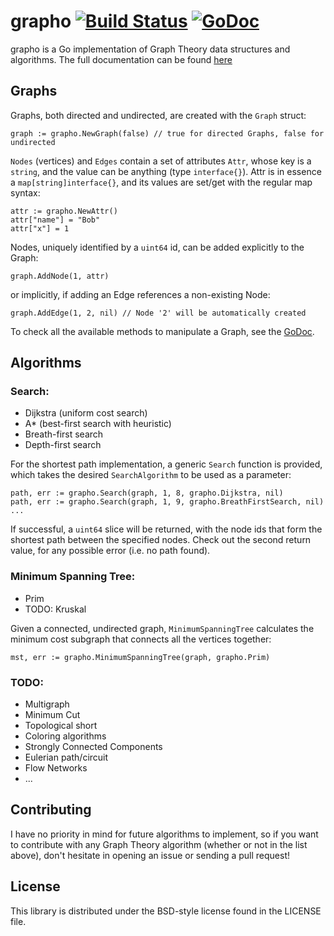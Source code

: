 # grapho [![Build Status](https://travis-ci.org/ichinaski/grapho.svg?branch=master)](https://travis-ci.org/ichinaski/grapho) [![GoDoc](http://godoc.org/github.com/ichinaski/grapho?status.png)](http://godoc.org/github.com/ichinaski/grapho)


grapho is a Go implementation of Graph Theory data structures and algorithms. The full documentation can be found [here](http://godoc.org/github.com/ichinaski/grapho)

## Graphs

Graphs, both directed and undirected, are created with the `Graph` struct:

```
graph := grapho.NewGraph(false) // true for directed Graphs, false for undirected
```

`Nodes` (vertices) and `Edges` contain a set of attributes `Attr`, whose key is a `string`, and the value can be anything (type `interface{}`). Attr is in essence a `map[string]interface{}`, and its values are set/get with the regular map syntax:

```
attr := grapho.NewAttr()
attr["name"] = "Bob"
attr["x"] = 1
```

Nodes, uniquely identified by a `uint64` id, can be added explicitly to the Graph:

```
graph.AddNode(1, attr)
```

or implicitly, if adding an Edge references a non-existing Node:

```
graph.AddEdge(1, 2, nil) // Node '2' will be automatically created
```

To check all the available methods to manipulate a Graph, see the [GoDoc](http://godoc.org/github.com/ichinaski/grapho#Graph).

## Algorithms

### Search:
* Dijkstra (uniform cost search)
* A* (best-first search with heuristic)
* Breath-first search
* Depth-first search

For the shortest path implementation, a generic `Search` function is provided, which takes the desired `SearchAlgorithm` to be used as a parameter:

```
path, err := grapho.Search(graph, 1, 8, grapho.Dijkstra, nil)
path, err := grapho.Search(graph, 1, 9, grapho.BreathFirstSearch, nil)
...

```
If successful, a `uint64` slice will be returned, with the node ids that form the shortest path between the specified nodes. Check out the second return value, for any possible error (i.e. no path found).

### Minimum Spanning Tree:
* Prim
* TODO: Kruskal

Given a connected, undirected graph, `MinimumSpanningTree` calculates the minimum cost subgraph that connects all the vertices together:

```
mst, err := grapho.MinimumSpanningTree(graph, grapho.Prim)
```

### TODO:
* Multigraph
* Minimum Cut
* Topological short
* Coloring algorithms
* Strongly Connected Components
* Eulerian path/circuit
* Flow Networks
* ...

## Contributing

I have no priority in mind for future algorithms to implement, so if you want to contribute with any Graph Theory algorithm (whether or not in the list above), don't hesitate in opening an issue or sending a pull request!

## License

This library is distributed under the BSD-style license found in the LICENSE file.
